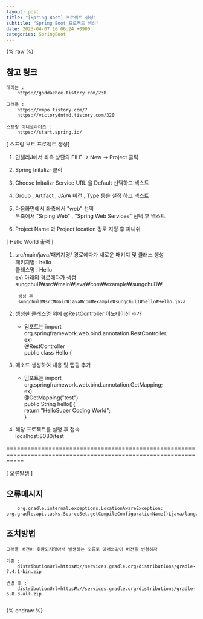 ```yaml
---  
layout: post  
title: "[Spring Boot] 프로젝트 생성"  
subtitle: "Spring Boot 프로젝트 생성"  
date: 2023-04-07 16:06:24 +0900  
categories: SpringBoot  
---  
```

{% raw %}  
## 참고 링크  
	메이븐 :  
		https://goddaehee.tistory.com/238  
  
	그래들 :  
		https://vmpo.tistory.com/7  
		https://victorydntmd.tistory.com/320  
  
	스프링 이니셜라이즈 :  
		https://start.spring.io/  
  
[ 스프링 부트 프로젝트  생성]  
  
1. 인텔리J에서 좌측 상단의 FILE -> New -> Project 클릭  
  
2. Spring Initalizr 클릭  
  
3. Choose Initalizr Service URL 을 Default 선택하고 넥스트  
  
4. Group ,  Artifact , JAVA 버전 , Type 등을 설정 하고 넥스트  
  
5. 다음화면에서 좌측에서 "web" 선택  
	우측에서 "Srping Web" , "Spring Web Services" 선택 후 넥스트  
  
6. Project Name 과 Project location 경로 지정 후 피니쉬  
  
[ Hello World 출력 ]  
  
1. src/main/java/패키지명/ 경로에다가 새로운 패키지 및 클래스 생성  
	패키지명 : hello  
	클래스명 : Hello  
	ex) 아래의 경로에다가 생성  
		sungchul1₩src₩main₩java₩com₩example₩sungchul1₩  
  
		생성 후  
		sungchul1₩src₩main₩java₩com₩example₩sungchul1₩hello₩Hello.java  
  
2. 생성한 클래스명 위에 @RestController 어노테이션 추가  
	* 임포트는 import org.springframework.web.bind.annotation.RestController;  
	ex)  
		@RestController  
		public class Hello {  
  
3. 메소드 생성하여 내용 및 맵핑 추가  
	* 임포트는 import org.springframework.web.bind.annotation.GetMapping;  
	ex)  
		@GetMapping("test")  
		public String hello(){  
			return "HelloSuper Coding World";  
		}  
  
4. 해당 프로젝트를 실행 후 접속  
	localhost:8080/test  
  
=================================================================================================================  
  
[ 오류발생 ]  
  
## 오류메시지  
		org.gradle.internal.exceptions.LocationAwareException: org.gradle.api.tasks.SourceSet.getCompileConfigurationName()Ljava/lang/String;  
  
## 조치방법  
	그래들 버전이 호환되지않아서 발생하는 오류로 아래와같이 버전을 변경하자  
  
	기존 :  
		distributionUrl=https₩://services.gradle.org/distributions/gradle-7.4.1-bin.zip  
  
	변경 후 :  
		distributionUrl=https₩://services.gradle.org/distributions/gradle-6.8.3-all.zip  
	                                                                                                                                                                                                                                                                                                                                                                                                                                                                                                                                                                                                                                                                                                                                                                                                                                                                                                                                                                                                                                                                                                                                                                                                                                                                                                                                                                                                                                                                                                                                                                                                            
{% endraw %}